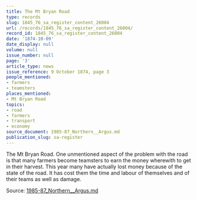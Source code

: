```yaml
---
title: The Mt Bryan Road
type: records
slug: 1845_76_sa_register_content_26004
url: /records/1845_76_sa_register_content_26004/
record_id: 1845_76_sa_register_content_26004
date: '1874-10-09'
date_display: null
volume: null
issue_number: null
page: '3'
article_type: news
issue_reference: 9 October 1874, page 3
people_mentioned:
- farmers
- teamsters
places_mentioned:
- Mt Bryan Road
topics:
- road
- farmers
- transport
- economy
source_document: 1985-87_Northern__Argus.md
publication_slug: sa-register
---
```


The Mt Bryan Road.  One unmentioned aspect of the problem with the road is that many farmers become teamsters to earn the money wherewith to get in their harvest.  This year many have actually lost money because of the state of the road.  It has cost them the time and labour of themselves and of their teams as well as damage.


Source: [1985-87_Northern__Argus.md](/downloads/markdown/1985-87_Northern__Argus.md)
